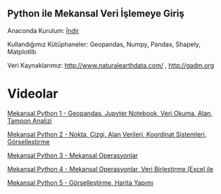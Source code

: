 ##  Python ile Mekansal Veri İşlemeye Giriş

Anaconda Kurulum: [İndir](https://www.anaconda.com/products/individual)

Kullandığımız Kütüphaneler: Geopandas, Numpy, Pandas, Shapely, Matplotlib

Veri Kaynaklarımız: http://www.naturalearthdata.com/ , http://gadm.org

# Videolar

[Mekansal Python 1 - Geopandas, Jupyter Notebook, Veri Okuma, Alan, Tampon Analizi](https://www.youtube.com/watch?v=NOMWTHSrlvI)

[Mekansal Python 2 - Nokta, Çizgi, Alan Verileri, Koordinat Sistemleri, Görselleştirme](https://www.youtube.com/watch?v=JX9S7tPnrzQ)

[Mekansal Python 3 - Mekansal Operasyonlar](https://www.youtube.com/watch?v=r2PfCK26ZL8)

[Mekansal Python 4 - Mekansal Operasyonlar, Veri Birleştirme (Excel ile](https://www.youtube.com/watch?v=O9NrAiDGxhs)

[Mekansal Python 5 - Görselleştirme, Harita Yapımı](https://www.youtube.com/watch?v=gofAu-jHkEw)

